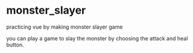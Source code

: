 # monster_slayer
practicing vue by making monster slayer game

you can play a game to slay the monster by choosing the attack and heal button.
